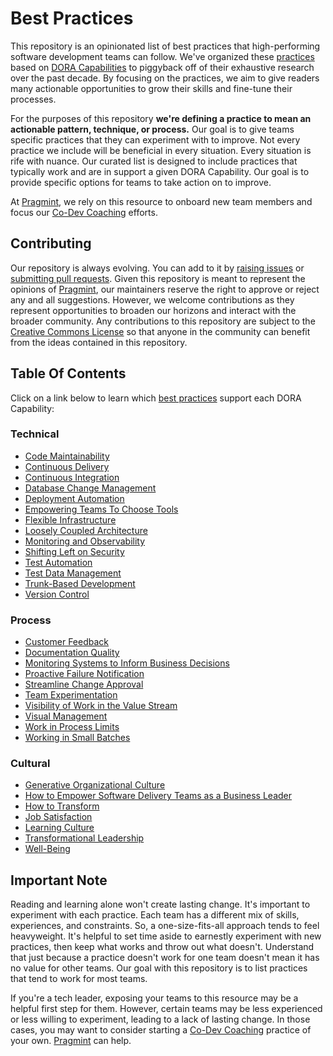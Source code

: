 # Best Practices

This repository is an opinionated list of best practices that high-performing software development teams can follow. We've organized these [practices](/practices/) based on [DORA Capabilities](https://dora.dev/devops-capabilities/) to piggyback off of their exhaustive research over the past decade. By focusing on the practices, we aim to give readers many actionable opportunities to grow their skills and fine-tune their processes.

For the purposes of this repository **we're defining a practice to mean an actionable pattern, technique, or process.** Our goal is to give teams specific practices that they can experiment with to improve. Not every practice we include will be beneficial in every situation. Every situation is rife with nuance. Our curated list is designed to include practices that typically work and are in support a given DORA Capability. Our goal is to provide specific options for teams to take action on to improve.

At [Pragmint](https://pragmint.com/), we rely on this resource to onboard new team members and focus our [Co-Dev Coaching](https://www.pragmint.com/insight/what-is-co-dev-coaching) efforts.

## Contributing

Our repository is always evolving. You can add to it by [raising issues](https://github.com/pragmint/best-practices/issues) or [submitting pull requests](https://github.com/pragmint/best-practices/pulls). Given this repository is meant to represent the opinions of [Pragmint](https://pragmint.com/), our maintainers reserve the right to approve or reject any and all suggestions. However, we welcome contributions as they represent opportunities to broaden our horizons and interact with the broader community. Any contributions to this repository are subject to the [Creative Commons License](/LICENSE.txt) so that anyone in the community can benefit from the ideas contained in this repository.

## Table Of Contents

Click on a link below to learn which [best practices](/practices/) support each DORA Capability:

### Technical

- [Code Maintainability](/capabilities/tech/code-maintainability.md)
- [Continuous Delivery](/capabilities/tech/continuous-delivery.md)
- [Continuous Integration](/capabilities/tech/continuous-integration.md)
- [Database Change Management](/capabilities/tech/database-change-management.md)
- [Deployment Automation](/capabilities/tech/deployment-automation.md)
- [Empowering Teams To Choose Tools](/capabilities/tech/empowering-teams-to-choose-tools.md)
- [Flexible Infrastructure](/capabilities/tech/flexible-infrastructure.md)
- [Loosely Coupled Architecture](/capabilities/tech/loosely-coupled-architecture.md)
- [Monitoring and Observability](/capabilities/tech/monitoring-and-observability.md)
- [Shifting Left on Security](/capabilities/tech/shifting-left-on-security.md)
- [Test Automation](/capabilities/tech/test-automation.md)
- [Test Data Management](/capabilities/tech/test-data-management.md)
- [Trunk-Based Development](/capabilities/tech/trunk-based-development.md)
- [Version Control](/capabilities/tech/version-control.md)

### Process

- [Customer Feedback](/capabilities/process/customer-feedback.md)
- [Documentation Quality](/capabilities/process/documentation-quality.md)
- [Monitoring Systems to Inform Business Decisions](/capabilities/process/monitoring-systems-to-inform-business-decisions.md)
- [Proactive Failure Notification](/capabilities/process/proactive-failure-notification.md)
- [Streamline Change Approval](/capabilities/process/streamline-change-approval.md)
- [Team Experimentation](/capabilities/process/team-experimentation.md)
- [Visibility of Work in the Value Stream](/capabilities/process/visibility-of-work-in-the-value-stream.md)
- [Visual Management](/capabilities/process/visual-management.md)
- [Work in Process Limits](/capabilities/process/work-in-process-limits.md)
- [Working in Small Batches](/capabilities/process/working-in-small-batches.md)

### Cultural

- [Generative Organizational Culture](/capabilities/culture/generative-organizational-culture.md)
- [How to Empower Software Delivery Teams as a Business Leader](/capabilities/culture/how-to-empower-software-delivery-teams-as-a-business-leader.md)
- [How to Transform](/capabilities/culture/how-to-transform.md)
- [Job Satisfaction](/capabilities/culture/job-satisfaction.md)
- [Learning Culture](/capabilities/culture/learning-culture.md)
- [Transformational Leadership](/capabilities/culture/transformational-leadership.md)
- [Well-Being](/capabilities/culture/well-being.md)

## Important Note

Reading and learning alone won't create lasting change. It's important to experiment with each practice. Each team has a different mix of skills, experiences, and constraints. So, a one-size-fits-all approach tends to feel heavyweight. It's helpful to set time aside to earnestly experiment with new practices, then keep what works and throw out what doesn't. Understand that just because a practice doesn't work for one team doesn't mean it has no value for other teams. Our goal with this repository is to list practices that tend to work for most teams.

If you're a tech leader, exposing your teams to this resource may be a helpful first step for them. However, certain teams may be less experienced or less willing to experiment, leading to a lack of lasting change. In those cases, you may want to consider starting a [Co-Dev Coaching](https://www.pragmint.com/insight/what-is-co-dev-coaching) practice of your own. [Pragmint](https://pragmint.com/) can help.
